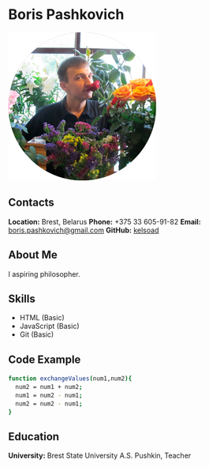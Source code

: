 # __Boris Pashkovich__
![Boris Pashkovich](https://raw.githubusercontent.com/kelsoad/rsschool-cv/rsschool-cv-html/assets/img/avatar.png)

## __Contacts__
__Location:__ Brest, Belarus
__Phone:__ +375 33 605-91-82
__Email:__ [boris.pashkovich@gmail.com](mailto:boris.pashkovich@gmail.com)
__GitHub:__ [kelsoad](https://github.com/kelsoad)

## __About Me__
I aspiring philosopher. 

## __Skills__
- HTML (Basic)
- JavaScript (Basic)
- Git (Basic)

## __Code Example__
```sh
function exchangeValues(num1,num2){
  num2 = num1 + num2;
  num1 = num2 - num1;
  num2 = num2 - num1;
}
```

## __Education__ 
__University:__ Brest State University A.S. Pushkin, Teacher
